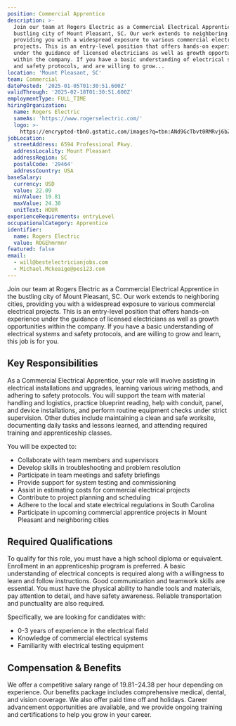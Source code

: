 ```yaml
---
position: Commercial Apprentice
description: >-
  Join our team at Rogers Electric as a Commercial Electrical Apprentice in the
  bustling city of Mount Pleasant, SC. Our work extends to neighboring cities,
  providing you with a widespread exposure to various commercial electrical
  projects. This is an entry-level position that offers hands-on experience
  under the guidance of licensed electricians as well as growth opportunities
  within the company. If you have a basic understanding of electrical systems
  and safety protocols, and are willing to grow...
location: 'Mount Pleasant, SC'
team: Commercial
datePosted: '2025-01-05T01:30:51.600Z'
validThrough: '2025-02-18T01:30:51.600Z'
employmentType: FULL_TIME
hiringOrganization:
  name: Rogers Electric
  sameAs: 'https://www.rogerselectric.com/'
  logo: >-
    https://encrypted-tbn0.gstatic.com/images?q=tbn:ANd9GcTbvt0RMRvj6bZdL81Q6HJeRVl_qflQIGgp9w&s
jobLocation:
  streetAddress: 6594 Professional Pkwy.
  addressLocality: Mount Pleasant
  addressRegion: SC
  postalCode: '29464'
  addressCountry: USA
baseSalary:
  currency: USD
  value: 22.09
  minValue: 19.81
  maxValue: 24.38
  unitText: HOUR
experienceRequirements: entryLevel
occupationalCategory: Apprentice
identifier:
  name: Rogers Electric
  value: ROGEhmrmnr
featured: false
email:
  - will@bestelectricianjobs.com
  - Michael.Mckeaige@pes123.com
---
```




Join our team at Rogers Electric as a Commercial Electrical Apprentice in the bustling city of Mount Pleasant, SC. Our work extends to neighboring cities, providing you with a widespread exposure to various commercial electrical projects. This is an entry-level position that offers hands-on experience under the guidance of licensed electricians as well as growth opportunities within the company. If you have a basic understanding of electrical systems and safety protocols, and are willing to grow and learn, this job is for you. 

## Key Responsibilities
As a Commercial Electrical Apprentice, your role will involve assisting in electrical installations and upgrades, learning various wiring methods, and adhering to safety protocols. You will support the team with material handling and logistics, practice blueprint reading, help with conduit, panel, and device installations, and perform routine equipment checks under strict supervision. Other duties include maintaining a clean and safe worksite, documenting daily tasks and lessons learned, and attending required training and apprenticeship classes. 

You will be expected to:

- Collaborate with team members and supervisors 
- Develop skills in troubleshooting and problem resolution
- Participate in team meetings and safety briefings
- Provide support for system testing and commissioning
- Assist in estimating costs for commercial electrical projects
- Contribute to project planning and scheduling
- Adhere to the local and state electrical regulations in South Carolina
- Participate in upcoming commercial apprentice projects in Mount Pleasant and neighboring cities

## Required Qualifications
To qualify for this role, you must have a high school diploma or equivalent. Enrollment in an apprenticeship program is preferred. A basic understanding of electrical concepts is required along with a willingness to learn and follow instructions. Good communication and teamwork skills are essential. You must have the physical ability to handle tools and materials, pay attention to detail, and have safety awareness. Reliable transportation and punctuality are also required. 

Specifically, we are looking for candidates with:

- 0-3 years of experience in the electrical field 
- Knowledge of commercial electrical systems
- Familiarity with electrical testing equipment

## Compensation & Benefits
We offer a competitive salary range of $19.81-$24.38 per hour depending on experience. Our benefits package includes comprehensive medical, dental, and vision coverage. We also offer paid time off and holidays. Career advancement opportunities are available, and we provide ongoing training and certifications to help you grow in your career.
